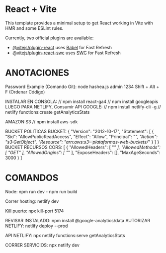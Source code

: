 # React + Vite

This template provides a minimal setup to get React working in Vite with HMR and some ESLint rules.

Currently, two official plugins are available:

- [@vitejs/plugin-react](https://github.com/vitejs/vite-plugin-react/blob/main/packages/plugin-react/README.md) uses [Babel](https://babeljs.io/) for Fast Refresh
- [@vitejs/plugin-react-swc](https://github.com/vitejs/vite-plugin-react-swc) uses [SWC](https://swc.rs/) for Fast Refresh


ANOTACIONES
===========
Password Example (Comando Git): node hashea.js admin 1234
Shift + Alt + F (Ordenar Código)

INSTALAR EN CONSOLA:
// npm install react-ga4
// npm install googleapis
LUEGO PARA NETLIFY, Consumir API GOOGLE:
// npm install netlify-cli -g
// netlify functions:create getAnalyticsStats

AMAZON S3
// npm install aws-sdk

BUCKET POLITICAS BUCKET:
{
    "Version": "2012-10-17",
    "Statement": [
        {
            "Sid": "AllowPublicReadAccess",
            "Effect": "Allow",
            "Principal": "*",
            "Action": "s3:GetObject",
            "Resource": "arn:aws:s3:::plataformas-web-buckets/*"
        }
    ]
}
BUCKET RECURSOS CORS:
[
    {
        "AllowedHeaders": [
            "*"
        ],
        "AllowedMethods": [
            "GET"
        ],
        "AllowedOrigins": [
            "*"
        ],
        "ExposeHeaders": [],
        "MaxAgeSeconds": 3000
    }
]


COMANDOS
========

Node: npm run dev - npm run build

Correr hosting: netlify dev

Kill puerto: npx kill-port 5174

REVISAR INSTALADO: npm install @google-analytics/data
AUTORIZAR NETLIFY: netlify deploy --prod

API NETLIFY: npx netlify functions:serve getAnalyticsStats

CORRER SERVICIOS: npx netlify dev